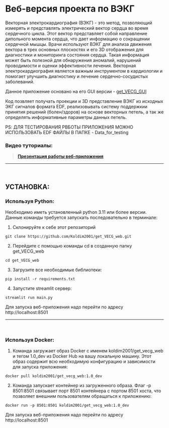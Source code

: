 # Веб-версия проекта по ВЭКГ

Векторная электрокардиография (ВЭКГ) - это метод, позволяющий измерять и представлять электрический вектор сердца во время сердечного цикла. Этот вектор представляет собой направление дипольного момента сердца, что дает информацию о сокращении сердечной мышцы. Врачи используют ВЭКГ для анализа движения вектора в трех основных плоскостях и его 3D отображения для диагностики и мониторинга состояния сердца. Такая информация может быть полезной для обнаружения аномалий, нарушений проводимости и оценки эффективности лечения. Векторная электрокардиография является важным инструментом в кардиологии и помогает улучшить диагностику и лечение сердечно-сосудистых заболеваний.

Данное приложение основано на его GUI версии - [get_VECG_GUI](https://github.com/Koldim2001/get_VECG_GUI)

Код позвляет получать проекции и 3D представление ВЭКГ из исходных ЭКГ сигналов формата EDF, реализовывать систему поддержкии принятия решений (болен/здоров) на основе векторных петель, а так же определять информативные параметры данных петель.

PS: ДЛЯ ТЕСТИРОВАНИЯ РВБОТЫ ПРИЛОЖЕНИЯ МОЖНО ИСПОЛЬЗОВАТЬ EDF ФАЙЛЫ В ПАПКЕ - Data_for_testing

### Видео туториалы: 
>  [__Презентация работы веб-приложения__]()


---
<br>

## __УСТАНОВКА:__

### __Используя Python:__
Необходимо иметь установленный python 3.11 или более версии. \
Данные команды требуется запускать последовательно в терминале:
1. Склонируйте к себе этот репозиторий 
```
git clone https://github.com/Koldim2001/get_VECG_web.git
```
2. Перейдите с помощью команды cd в созданную папку get_VECG_web
```
cd get_VECG_web
```
3. Загрузите все необходимые библиотеки:
```
pip install -r requirements.txt
```
4. Запустите streamlit сервер:
```
streamlit run main.py
```
Для запуска веб-приложения надо перейти по адресу http://localhost:8501

---
<br>

### __Используя Docker:__
1. Команда загружает образ Docker с именем koldim2001/get_vecg_web и тегом 1.0_dev из Docker Hub на вашу локальную машину. Этот образ содержит всю необходимую конфигурацию и зависимости для запуска приложения:
```
docker pull koldim2001/get_vecg_web:1.0_dev
```

2. Команда  запускает контейнер из загруженного образа. Флаг -p 8501:8501 связывает порт 8501 контейнера с портом 8501 хоста, что позволяет внешним пользователям обращаться к приложению:
```
docker run -p 8501:8501 koldim2001/get_vecg_web:1.0_dev
```


Для запуска веб-приложения надо перейти по адресу http://localhost:8501

